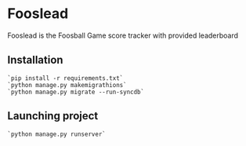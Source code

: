 # Fooslead

Fooslead is the Foosball Game score tracker with provided leaderboard

## Installation

    `pip install -r requirements.txt`
    `python manage.py makemigrathions`
    `python manage.py migrate --run-syncdb`
    
## Launching project

    `python manage.py runserver`


